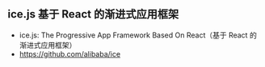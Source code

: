 ## ice.js 基于 React 的渐进式应用框架
- ice.js: The Progressive App Framework Based On React（基于 React 的渐进式应用框架）
- https://github.com/alibaba/ice